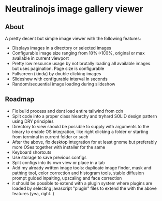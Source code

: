 # Neutralinojs image gallery viewer

## About 

A pretty decent but simple image viewer with the following features:
- Displays images in a directory or selected images
- Configurable image size ranging from 10%->100%, original or max available in current viewport
- Pretty low resource usage by not brutally loading all available images but uses pagination. Page size is configurable
- Fullscreen (kinda) by double clicking images
- Slideshow with configurable interval in seconds
- Random/sequential image loading during slideshow


## Roadmap
- Fix build process and dont load entire tailwind from cdn
- Split code into a proper class hiearchy and tryhard SOLID design pattern using DRY principles
- Directory to view should be possible to supply with arguments to the binary to enable OS integration, like right clicking a folder or starting from terminal in current folder or such
- After the above, fix desktop integration for at least gnome but preferably more OSes together with installer for the same
- Keyboard shortcuts
- Use storage to save previous configs
- Split configs into its own view or place in a tab
- Add my already written image tools: duplicate image finder, mask and pathing tool, color correction and histogram tools, stable diffusion prompt guided inpaiting, upscaling and face correction
- it should be possible to extend with a plugin system where plugins are loaded by selecting javascript "plugin" files to extend the with the above features (yea, right..)